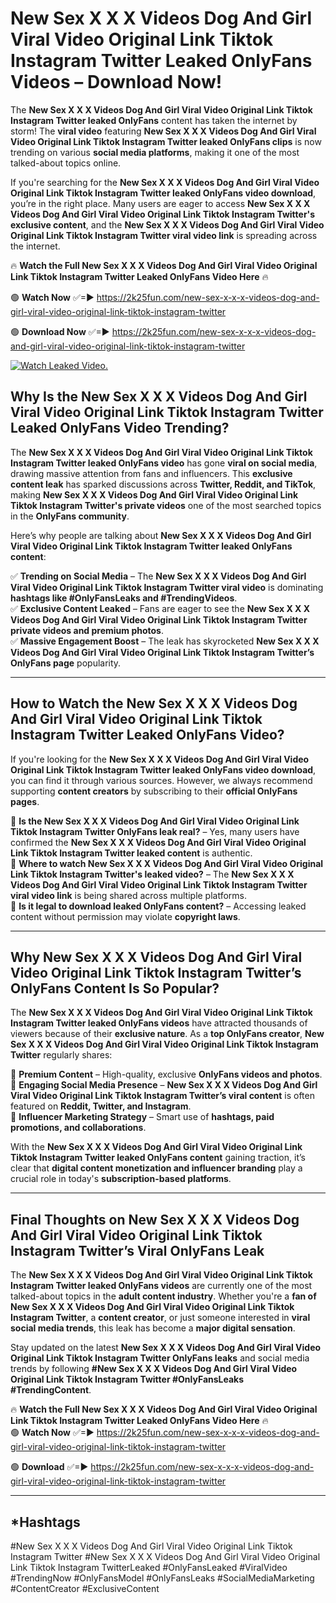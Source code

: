 # New Sex X X X Videos Dog And Girl Viral Video Original Link Tiktok Instagram Twitter Leaked OnlyFans Videos – Download Now!

The **New Sex X X X Videos Dog And Girl Viral Video Original Link Tiktok Instagram Twitter leaked OnlyFans** content has taken the internet by storm! The **viral video** featuring **New Sex X X X Videos Dog And Girl Viral Video Original Link Tiktok Instagram Twitter leaked OnlyFans clips** is now trending on various **social media platforms**, making it one of the most talked-about topics online.  

If you're searching for the **New Sex X X X Videos Dog And Girl Viral Video Original Link Tiktok Instagram Twitter leaked OnlyFans video download**, you’re in the right place. Many users are eager to access **New Sex X X X Videos Dog And Girl Viral Video Original Link Tiktok Instagram Twitter's exclusive content**, and the **New Sex X X X Videos Dog And Girl Viral Video Original Link Tiktok Instagram Twitter viral video link** is spreading across the internet.  

🔥 **Watch the Full New Sex X X X Videos Dog And Girl Viral Video Original Link Tiktok Instagram Twitter Leaked OnlyFans Video Here** 🔥  

🟢 **Watch Now** ✅=► https://2k25fun.com/new-sex-x-x-x-videos-dog-and-girl-viral-video-original-link-tiktok-instagram-twitter

🟢 **Download Now** ✅=► https://2k25fun.com/new-sex-x-x-x-videos-dog-and-girl-viral-video-original-link-tiktok-instagram-twitter

[![Watch Leaked Video.](https://miro.medium.com/v2/resize:fit:828/format:webp/1*cilzJN44JGOrTw9NJCrNHA.gif "Watch Leaked Video")](https://2k25fun.com/new-sex-x-x-x-videos-dog-and-girl-viral-video-original-link-tiktok-instagram-twitter)

## **Why Is the New Sex X X X Videos Dog And Girl Viral Video Original Link Tiktok Instagram Twitter Leaked OnlyFans Video Trending?**  

The **New Sex X X X Videos Dog And Girl Viral Video Original Link Tiktok Instagram Twitter leaked OnlyFans video** has gone **viral on social media**, drawing massive attention from fans and influencers. This **exclusive content leak** has sparked discussions across **Twitter, Reddit, and TikTok**, making **New Sex X X X Videos Dog And Girl Viral Video Original Link Tiktok Instagram Twitter's private videos** one of the most searched topics in the **OnlyFans community**.  

Here’s why people are talking about **New Sex X X X Videos Dog And Girl Viral Video Original Link Tiktok Instagram Twitter leaked OnlyFans content**:  

✅ **Trending on Social Media** – The **New Sex X X X Videos Dog And Girl Viral Video Original Link Tiktok Instagram Twitter viral video** is dominating **hashtags like #OnlyFansLeaks and #TrendingVideos**.  
✅ **Exclusive Content Leaked** – Fans are eager to see the **New Sex X X X Videos Dog And Girl Viral Video Original Link Tiktok Instagram Twitter private videos and premium photos**.  
✅ **Massive Engagement Boost** – The leak has skyrocketed **New Sex X X X Videos Dog And Girl Viral Video Original Link Tiktok Instagram Twitter’s OnlyFans page** popularity.  

---

## **How to Watch the New Sex X X X Videos Dog And Girl Viral Video Original Link Tiktok Instagram Twitter Leaked OnlyFans Video?**  

If you're looking for the **New Sex X X X Videos Dog And Girl Viral Video Original Link Tiktok Instagram Twitter leaked OnlyFans video download**, you can find it through various sources. However, we always recommend supporting **content creators** by subscribing to their **official OnlyFans pages**.  

🔹 **Is the New Sex X X X Videos Dog And Girl Viral Video Original Link Tiktok Instagram Twitter OnlyFans leak real?** – Yes, many users have confirmed the **New Sex X X X Videos Dog And Girl Viral Video Original Link Tiktok Instagram Twitter leaked content** is authentic.  
🔹 **Where to watch New Sex X X X Videos Dog And Girl Viral Video Original Link Tiktok Instagram Twitter's leaked video?** – The **New Sex X X X Videos Dog And Girl Viral Video Original Link Tiktok Instagram Twitter viral video link** is being shared across multiple platforms.  
🔹 **Is it legal to download leaked OnlyFans content?** – Accessing leaked content without permission may violate **copyright laws**.  

---

## **Why New Sex X X X Videos Dog And Girl Viral Video Original Link Tiktok Instagram Twitter’s OnlyFans Content Is So Popular?**  

The **New Sex X X X Videos Dog And Girl Viral Video Original Link Tiktok Instagram Twitter leaked OnlyFans videos** have attracted thousands of viewers because of their **exclusive nature**. As a **top OnlyFans creator**, **New Sex X X X Videos Dog And Girl Viral Video Original Link Tiktok Instagram Twitter** regularly shares:  

📌 **Premium Content** – High-quality, exclusive **OnlyFans videos and photos**.  
📌 **Engaging Social Media Presence** – **New Sex X X X Videos Dog And Girl Viral Video Original Link Tiktok Instagram Twitter’s viral content** is often featured on **Reddit, Twitter, and Instagram**.  
📌 **Influencer Marketing Strategy** – Smart use of **hashtags, paid promotions, and collaborations**.  

With the **New Sex X X X Videos Dog And Girl Viral Video Original Link Tiktok Instagram Twitter leaked OnlyFans content** gaining traction, it’s clear that **digital content monetization and influencer branding** play a crucial role in today's **subscription-based platforms**.  

---

## **Final Thoughts on New Sex X X X Videos Dog And Girl Viral Video Original Link Tiktok Instagram Twitter’s Viral OnlyFans Leak**  

The **New Sex X X X Videos Dog And Girl Viral Video Original Link Tiktok Instagram Twitter leaked OnlyFans videos** are currently one of the most talked-about topics in the **adult content industry**. Whether you're a **fan of New Sex X X X Videos Dog And Girl Viral Video Original Link Tiktok Instagram Twitter**, a **content creator**, or just someone interested in **viral social media trends**, this leak has become a **major digital sensation**.  

Stay updated on the latest **New Sex X X X Videos Dog And Girl Viral Video Original Link Tiktok Instagram Twitter OnlyFans leaks** and social media trends by following **#New Sex X X X Videos Dog And Girl Viral Video Original Link Tiktok Instagram Twitter #OnlyFansLeaks #TrendingContent**.  

🔥 **Watch the Full New Sex X X X Videos Dog And Girl Viral Video Original Link Tiktok Instagram Twitter Leaked OnlyFans Video Here** 🔥  
🟢 **Watch Now** ✅=► https://2k25fun.com/new-sex-x-x-x-videos-dog-and-girl-viral-video-original-link-tiktok-instagram-twitter

🟢 **Download** ✅=► https://2k25fun.com/new-sex-x-x-x-videos-dog-and-girl-viral-video-original-link-tiktok-instagram-twitter

---

## *Hashtags
#New Sex X X X Videos Dog And Girl Viral Video Original Link Tiktok Instagram Twitter #New Sex X X X Videos Dog And Girl Viral Video Original Link Tiktok Instagram TwitterLeaked #OnlyFansLeaked #ViralVideo #TrendingNow #OnlyFansModel #OnlyFansLeaks #SocialMediaMarketing #ContentCreator #ExclusiveContent  